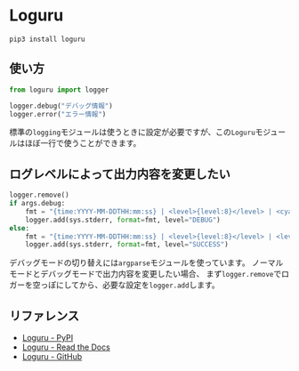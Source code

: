 # Loguru

```shell
pip3 install loguru
```

## 使い方

```python
from loguru import logger

logger.debug("デバッグ情報")
logger.error("エラー情報")
```

標準の``logging``モジュールは使うときに設定が必要ですが、この``Loguru``モジュールはほぼ一行で使うことができます。

## ログレベルによって出力内容を変更したい

```python
logger.remove()
if args.debug:
    fmt = "{time:YYYY-MM-DDTHH:mm:ss} | <level>{level:8}</level> | <cyan>{name}.{function}:{line}</cyan> | <level>{message}</level>"
    logger.add(sys.stderr, format=fmt, level="DEBUG")
else:
    fmt = "{time:YYYY-MM-DDTHH:mm:ss} | <level>{level:8}</level> | <level>{message}</level>"
    logger.add(sys.stderr, format=fmt, level="SUCCESS")
```

デバッグモードの切り替えには``argparse``モジュールを使っています。
ノーマルモードとデバッグモードで出力内容を変更したい場合、
まず``logger.remove``でロガーを空っぽにしてから、必要な設定を``logger.add``します。

## リファレンス

- [Loguru - PyPI](https://pypi.org/project/loguru/)
- [Loguru - Read the Docs](https://loguru.readthedocs.io/)
- [Loguru - GitHub](https://github.com/Delgan/loguru/)
